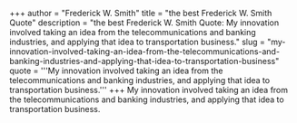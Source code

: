 +++
author = "Frederick W. Smith"
title = "the best Frederick W. Smith Quote"
description = "the best Frederick W. Smith Quote: My innovation involved taking an idea from the telecommunications and banking industries, and applying that idea to transportation business."
slug = "my-innovation-involved-taking-an-idea-from-the-telecommunications-and-banking-industries-and-applying-that-idea-to-transportation-business"
quote = '''My innovation involved taking an idea from the telecommunications and banking industries, and applying that idea to transportation business.'''
+++
My innovation involved taking an idea from the telecommunications and banking industries, and applying that idea to transportation business.
